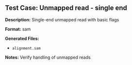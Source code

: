 ## Test Case: Unmapped read - single end

**Description:** Single-end unmapped read with basic flags

**Format:** sam

**Generated Files:**
- `alignment.sam`

**Notes:**
Verify handling of unmapped reads
